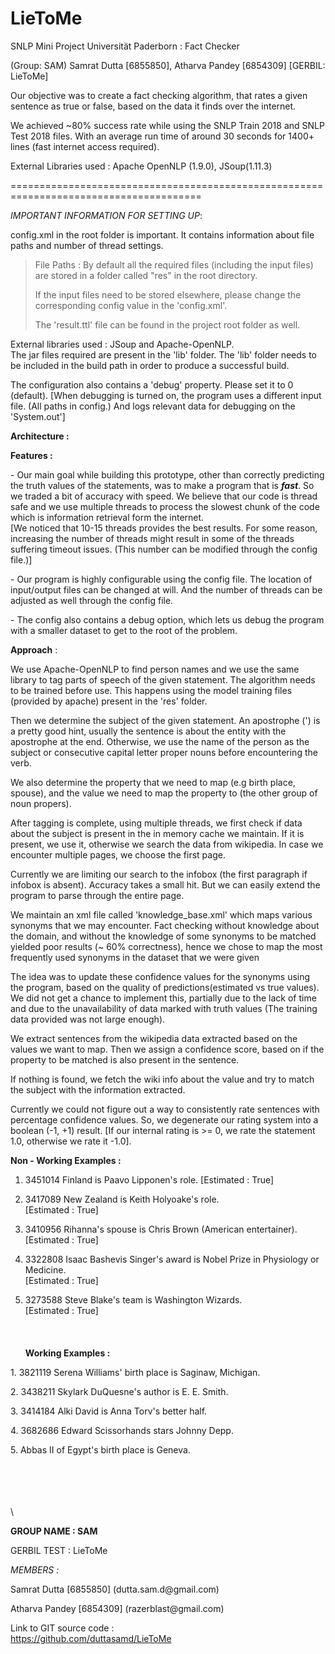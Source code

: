 # LieToMe
SNLP Mini Project Universität Paderborn : Fact Checker

(Group: SAM) Samrat Dutta \[6855850\], Atharva Pandey \[6854309\] \[GERBIL: LieToMe\]

Our objective was to create a fact checking algorithm, that rates a given sentence as true or false, based on the data it finds over the internet.

We achieved \~80% success rate while using the SNLP Train 2018 and SNLP Test 2018 files. With an average run time of around 30 seconds for 1400+ lines (fast internet access required).

External Libraries used : Apache OpenNLP (1.9.0), JSoup(1.11.3)




=======================================================================================



*IMPORTANT INFORMATION FOR SETTING UP*:

config.xml in the root folder is important. It contains information about file paths and number of thread settings.

> File Paths : By default all the required files (including the input files) are stored in a folder called "res" in the root directory.
>
> If the input files need to be stored elsewhere, please change the corresponding config value in the 'config.xml'.
>
> The 'result.ttl' file can be found in the project root folder as well.

External libraries used : JSoup and Apache-OpenNLP.\
The jar files required are present in the 'lib' folder. The 'lib' folder needs to be included in the build path in order to produce a successful build.

The configuration also contains a 'debug' property. Please set it to 0 (default). \[When debugging is turned on, the program uses a different input file. (All paths in config.) And logs relevant data for debugging on the 'System.out'\]

**Architecture :**

**Features :**

\- Our main goal while building this prototype, other than correctly predicting the truth values of the statements, was to make a program that is ***fast***. So we traded a bit of accuracy with speed. We believe that our code is thread safe and we use multiple threads to process the slowest chunk of the code which is information retrieval form the internet.\
\[We noticed that 10-15 threads provides the best results. For some reason, increasing the number of threads might result in some of the threads suffering timeout issues. (This number can be modified through the config file.)\]

\- Our program is highly configurable using the config file. The location of input/output files can be changed at will. And the number of threads can be adjusted as well through the config file.

\- The config also contains a debug option, which lets us debug the program with a smaller dataset to get to the root of the problem.

**Approach** :

We use Apache-OpenNLP to find person names and we use the same library to tag parts of speech of the given statement. The algorithm needs to be trained before use. This happens using the model training files (provided by apache) present in the 'res' folder.

Then we determine the subject of the given statement. An apostrophe (') is a pretty good hint, usually the sentence is about the entity with the apostrophe at the end. Otherwise, we use the name of the person as the subject or consecutive capital letter proper nouns before encountering the verb.

We also determine the property that we need to map (e.g birth place, spouse), and the value we need to map the property to (the other group of noun propers).

After tagging is complete, using multiple threads, we first check if data about the subject is present in the in memory cache we maintain. If it is present, we use it, otherwise we search the data from wikipedia. In case we encounter multiple pages, we choose the first page.

Currently we are limiting our search to the infobox (the first paragraph if infobox is absent). Accuracy takes a small hit. But we can easily extend the program to parse through the entire page.

We maintain an xml file called 'knowledge\_base.xml' which maps various synonyms that we may encounter. Fact checking without knowledge about the domain, and without the knowledge of some synonyms to be matched yielded poor results (\~ 60% correctness), hence we chose to map the most frequently used synonyms in the dataset that we were given

The idea was to update these confidence values for the synonyms using the program, based on the quality of predictions(estimated vs true values). We did not get a chance to implement this, partially due to the lack of time and due to the unavailability of data marked with truth values (The training data provided was not large enough).

We extract sentences from the wikipedia data extracted based on the values we want to map. Then we assign a confidence score, based on if the property to be matched is also present in the sentence.

If nothing is found, we fetch the wiki info about the value and try to match the subject with the information extracted.

Currently we could not figure out a way to consistently rate sentences with percentage confidence values. So, we degenerate our rating system into a boolean (-1, +1) result. \[If our internal rating is \>= 0, we rate the statement 1.0, otherwise we rate it -1.0\].

**Non - Working Examples :**

1. 3451014 Finland is Paavo Lipponen\'s role. \[Estimated : True\]

2. 3417089 New Zealand is Keith Holyoake\'s role.\
\[Estimated : True\]

3. 3410956 Rihanna\'s spouse is Chris Brown (American entertainer). \[Estimated : True\]

4. 3322808	Isaac Bashevis Singer\'s award is Nobel Prize in Physiology or Medicine.\
\[Estimated : True\]

5. 3273588	Steve Blake's team is Washington Wizards.\
\[Estimated : True\]\
\
\
\
**Working Examples :**

1\. 3821119 Serena Williams\' birth place is Saginaw, Michigan.

2\. 3438211 Skylark DuQuesne\'s author is E. E. Smith.

3\. 3414184 Alki David is Anna Torv\'s better half.

4\. 3682686 Edward Scissorhands stars Johnny Depp.

5\. Abbas II of Egypt\'s birth place is Geneva.

\
\
\
\
\

**GROUP NAME : SAM**

GERBIL TEST : LieToMe

*MEMBERS :*

Samrat Dutta \[6855850\] (dutta.sam.d\@gmail.com)

Atharva Pandey \[6854309\] (razerblast\@gmail.com)

Link to GIT source code :\
https://github.com/duttasamd/LieToMe
